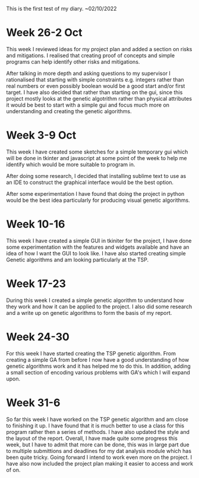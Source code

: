 This is the first test of my diary. ~02/10/2022

# Week 26-2 Oct
This week I reviewed ideas for my project plan and added a section on risks and mitigations. I realised that creating proof of concepts and simple programs can help identify other risks and mitigations. 

After talking in more depth and asking questions to my supervisor I rationalised that starting with simple constraints e.g. integers rather than real numbers or even possibly boolean would be a good start and/or first target. I have also decided that rather than starting on the gui, since this project mostly looks at the genetic algotrithm rather than physical attributes it would be best to start with a simple gui and focus much more on understanding and creating the genetic algorithms.

# Week 3-9 Oct
This week I have created some sketches for a simple temporary gui which will be done in tkinter and  javascript at some point of the week to help me identify which would be more suitable to program in.

After doing some research, I decided that installing sublime text to use as an IDE to construct the graphical interface would be the best option. 

After some experimentation I have found that doing the project in python would be the best idea particularly for producing visual genetic algorithms.

# Week 10-16
This week I have created a simple GUI in tkiniter for the project, I have done some experimentation with the features and widgets available and have an idea of how I want the GUI to look like. I have also started creating simple Genetic algorithms and am looking particularly at the TSP.

# Week 17-23
During this week I created a simple genetic algorithm to understand how they work and how it can be applied to the project. I also did some research and a write up on genetic algorithms to form the basis of my report.

# Week 24-30
For this week I have started creating the TSP genetic algorithm. From creating a simple GA from before I now have a good understanding of how genetic algorithms work and it has helped me to do this. In addition, adding a small section of encoding various problems with GA's which I will expand upon.


# Week 31-6
So far this week I have worked on the TSP genetic algorithm and am close to finishing it up. I have found that it is much better to use a class for this program rather then a series of methods. I have also updated the style and the layout of the report. Overall, I have made quite some progress this week, but I have to admit that more can be done, this was in large part due to multiple submittions and deadlines for my dat analysis module which has been quite tricky. Going forward I intend to work even more on the project. I have also now included the project plan making it easier to access and work of on.

